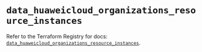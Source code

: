 # `data_huaweicloud_organizations_resource_instances`

Refer to the Terraform Registry for docs: [`data_huaweicloud_organizations_resource_instances`](https://registry.terraform.io/providers/huaweicloud/huaweicloud/1.71.1/docs/data-sources/organizations_resource_instances).
